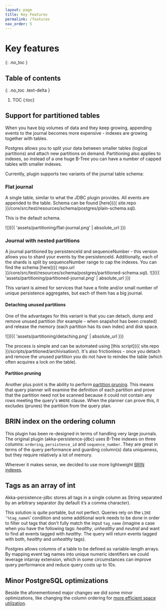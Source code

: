 ```yaml
---
layout: page
title: Key Features
permalink: /features
nav_order: 5
---
```


# Key features
{: .no_toc }

## Table of contents
{: .no_toc .text-delta }

1. TOC
{:toc}

## Support for partitioned tables
When you have big volumes of data and they keep growing, appending events to the journal becomes more expensive - indexes are growing together with tables.

Postgres allows you to split your data between smaller tables (logical partitions) and attach new partitions on demand. Partitioning also applies to indexes, so instead of a one huge B-Tree you can have a number of capped tables with smaller indexes.

Currently, plugin supports two variants of the journal table schema:

### Flat journal
A single table, similar to what the JDBC plugin provides. All events are appended to the table. Schema can be found [here]({{ site.repo }}/core/src/test/resources/schema/postgres/plain-schema.sql).

This is the default schema.

![]({{ 'assets/partitioning/flat-journal.png' | absolute_url }})

### Journal with nested partitions
A journal partitioned by persistenceId and sequenceNumber - this version allows you to shard your events by the persistenceId. Additionally, each of the shards is split by sequenceNumber range to cap the indexes.
You can find the schema [here]({{ repo.url }}/core/src/test/resources/schema/postgres/partitioned-schema.sql).
![]({{ 'assets/partitioning/partitioned-journal.png' | absolute_url }})

This variant is aimed for services that have a finite and/or small number of unique persistence aggregates, but each of them has a big journal.

#### Detaching unused partitions

One of the advantages for this variant is that you can detach, dump and remove unused partition (for example - when snapshot has been created) and release the memory (each partition has its own index) and disk space.

![]({{ 'assets/partitioning/detaching.png' | absolute_url }})

The process is simple and can be automated using [this script]({{ site.repo }}/scripts/partitioned/archivisation/).
It's also frictionless - once you detach and remove the unused partition you do not have to reindex the table (which often acquires a lock on the table).

#### Partition pruning

Another plus point is the ability to perform [partition pruning](https://www.postgresql.org/docs/11/ddl-partitioning.html#DDL-PARTITION-PRUNING).
This means that query planner will examine the definition of each partition and prove that the partition need not be scanned because it could not contain any rows meeting the query's `WHERE` clause. When the planner can prove this, it excludes (prunes) the partition from the query plan.

## BRIN index on the ordering column
This plugin has been re-designed in terms of handling very large journals.
The original plugin (akka-persistence-jdbc) uses B-Tree indexes on three columns: `ordering`, `persistence_id` and `sequence_number`. They are great in terms of the query performance and guarding column(s) data uniqueness, but they require relatively a lot of memory.


Wherever it makes sense, we decided to use more lightweight [BRIN indexes](https://www.postgresql.org/docs/11/brin-intro.html).

## Tags as an array of int
Akka-persistence-jdbc stores all tags in a single column as String separated by an arbitrary separator (by default it’s a comma character).

This solution is quite portable, but not perfect. Queries rely on the `LIKE ‘%tag_name%`’ condition and some additional work needs to be done in order to filter out tags that don't fully match the input `tag_name` (imagine a case when you have the following tags: _healthy_, _unhealthy_ and _neutral_ and want to find all events tagged with _healthy_. The query will return events tagged with both, _healthy_ and _unhealthy_ tags).

Postgres allows columns of a table to be defined as variable-length arrays. 
By mapping event tag names into unique numeric identifiers we could leverage intarray extension, which in some circumstances can improve query performance and reduce query costs up to 10x.

## Minor PostgreSQL optimizations
Beside the aforementioned major changes we did some minor optimizations, like changing the column ordering for [more efficient space utilization](https://www.2ndquadrant.com/en/blog/on-rocks-and-sand/).
